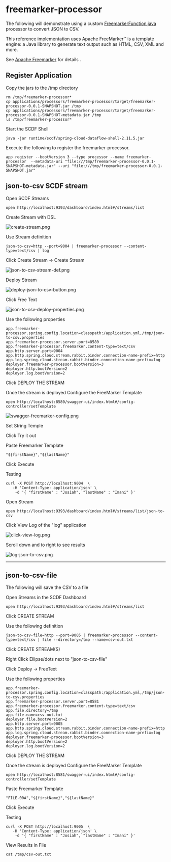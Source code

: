 # freemarker-processor

The following will demonstrate using
a custom [FreemarkerFunction.java](src/main/java/showcase/scdf/freemarker/processor/function/FreemarkerFunction.java)
processor to convert JSON to CSV.

This reference implementation uses Apache FreeMarker™ is a template engine: a Java library to generate text output such as
HTML, CSV, XML and more.

See [Apache Freemarker](https://freemarker.apache.org/)
for details .


## Register Application

Copy the jars to the /tmp directory

```shell
rm /tmp/freemarker-processor*
cp applications/processors/freemarker-processor/target/freemarker-processor-0.0.1-SNAPSHOT.jar /tmp
cp applications/processors/freemarker-processor/target/freemarker-processor-0.0.1-SNAPSHOT-metadata.jar /tmp
ls /tmp/freemarker-processor*
```

Start the SCDF Shell

```shell
java -jar runtime/scdf/spring-cloud-dataflow-shell-2.11.5.jar
```

Execute the following to register the freemarker-processor.

```shell
app register --bootVersion 3 --type processor --name freemarker-processor  --metadata-uri "file:///tmp/freemarker-processor-0.0.1-SNAPSHOT-metadata.jar" --uri "file:///tmp/freemarker-processor-0.0.1-SNAPSHOT.jar"
```

## json-to-csv SCDF stream

Open SCDF Streams

```shell
open http://localhost:9393/dashboard/index.html#/streams/list
```

Create Stream with DSL

![create-stream.png](images/create-stream.png)

Use Stream definition

```shell
json-to-csv=http --port=9004 | freemarker-processor --content-type=text/csv | log
```

Click Create Stream -> Create Stream

![json-to-csv-stream-def.png](images/json-to-csv-stream-def.png)


Deploy Stream

![deploy-json-to-csv-button.png](images/deploy-json-to-csv-button.png)


Click Free Text

![json-to-csv-deploy-properties.png](images/json-to-csv-deploy-properties.png)


Use the following properties

```properties
app.freemarker-processor.spring.config.location=classpath:/application.yml,/tmp/json-to-csv.properties
app.freemarker-processor.server.port=8580
app.freemarker-processor.freemarker.content-type=text/csv
app.http.server.port=9004
app.http.spring.cloud.stream.rabbit.binder.connection-name-prefix=http
app.log.spring.cloud.stream.rabbit.binder.connection-name-prefix=log
deployer.freemarker-processor.bootVersion=3
deployer.http.bootVersion=2
deployer.log.bootVersion=2
```

Click DEPLOY THE STREAM

Once the stream is deployed Configure the FreeMarker Template

```shell
open http://localhost:8580/swagger-ui/index.html#/config-controller/setTemplate
```


![swagger-freemarker-config.png](images/swagger-freemarker-config.png)

Set String Temple


Click Try it out

Paste Freemarker Template

```csv
"${firstName}","${lastName}"
```
Click Execute

Testing

```shell
curl -X POST http://localhost:9004  \
   -H 'Content-Type: application/json' \
    -d '{ "firstName" : "Josiah", "lastName" : "Imani" }'
```

Open Stream

```shell
open http://localhost:9393/dashboard/index.html#/streams/list/json-to-csv
```

Click View Log of the "log" application

![click-view-log.png](images/click-view-log.png)

Scroll down and to right to see results

![log-json-to-csv.png](images/log-json-to-csv.png)


-------------------------------------------
## json-to-csv-file

The following will save the CSV to a file

Open Streams in the SCDF Dashboard

```shell
open http://localhost:9393/dashboard/index.html#/streams/list
```

Click CREATE STREAM

Use the following definition

```shell
json-to-csv-file=http --port=9005 | freemarker-processor --content-type=text/csv | file --directory=/tmp --name=csv-out.txt
```

Click CREATE STREAM(S)


Right Click Ellipse/dots next to "json-to-csv-file"

Click Deploy -> FreeText


Use the following properties

```properties
app.freemarker-processor.spring.config.location=classpath:/application.yml,/tmp/json-to-csv.properties
app.freemarker-processor.server.port=8581
app.freemarker-processor.freemarker.content-type=text/csv
app.file.directory=/tmp
app.file.name=csv-out.txt
deployer.file.bootVersion=2
app.http.server.port=9005
app.http.spring.cloud.stream.rabbit.binder.connection-name-prefix=http
app.log.spring.cloud.stream.rabbit.binder.connection-name-prefix=log
deployer.freemarker-processor.bootVersion=3
deployer.http.bootVersion=2
deployer.log.bootVersion=2
```


Click DEPLOY THE STREAM

Once the stream is deployed Configure the FreeMarker Template

```shell
open http://localhost:8581/swagger-ui/index.html#/config-controller/setTemplate
```

Paste Freemarker Template

```csv
"FILE-00A","${firstName}","${lastName}"
```
Click Execute


Testing

```shell
curl -X POST http://localhost:9005  \
   -H 'Content-Type: application/json' \
    -d '{ "firstName" : "Josiah", "lastName" : "Imani" }'
```


View Results in File

```shell
cat /tmp/csv-out.txt
```
